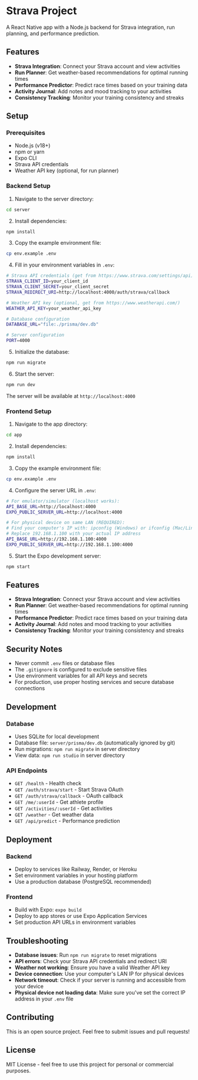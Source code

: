 # Strava Project

A React Native app with a Node.js backend for Strava integration, run planning, and performance prediction.

## Features

- **Strava Integration**: Connect your Strava account and view activities
- **Run Planner**: Get weather-based recommendations for optimal running times
- **Performance Predictor**: Predict race times based on your training data
- **Activity Journal**: Add notes and mood tracking to your activities
- **Consistency Tracking**: Monitor your training consistency and streaks

## Setup

### Prerequisites
- Node.js (v18+)
- npm or yarn
- Expo CLI
- Strava API credentials
- Weather API key (optional, for run planner)

### Backend Setup

1. Navigate to the server directory:
```bash
cd server
```

2. Install dependencies:
```bash
npm install
```

3. Copy the example environment file:
```bash
cp env.example .env
```

4. Fill in your environment variables in `.env`:
```bash
# Strava API credentials (get from https://www.strava.com/settings/api)
STRAVA_CLIENT_ID=your_client_id
STRAVA_CLIENT_SECRET=your_client_secret
STRAVA_REDIRECT_URI=http://localhost:4000/auth/strava/callback

# Weather API key (optional, get from https://www.weatherapi.com/)
WEATHER_API_KEY=your_weather_api_key

# Database configuration
DATABASE_URL="file:./prisma/dev.db"

# Server configuration
PORT=4000
```

5. Initialize the database:
```bash
npm run migrate
```

6. Start the server:
```bash
npm run dev
```

The server will be available at `http://localhost:4000`

### Frontend Setup

1. Navigate to the app directory:
```bash
cd app
```

2. Install dependencies:
```bash
npm install
```

3. Copy the example environment file:
```bash
cp env.example .env
```

4. Configure the server URL in `.env`:
```bash
# For emulator/simulator (localhost works):
API_BASE_URL=http://localhost:4000
EXPO_PUBLIC_SERVER_URL=http://localhost:4000

# For physical device on same LAN (REQUIRED):
# Find your computer's IP with: ipconfig (Windows) or ifconfig (Mac/Linux)
# Replace 192.168.1.100 with your actual IP address
API_BASE_URL=http://192.168.1.100:4000
EXPO_PUBLIC_SERVER_URL=http://192.168.1.100:4000
```

5. Start the Expo development server:
```bash
npm start
```

## Features

- **Strava Integration**: Connect your Strava account and view activities
- **Run Planner**: Get weather-based recommendations for optimal running times
- **Performance Predictor**: Predict race times based on your training data
- **Activity Journal**: Add notes and mood tracking to your activities
- **Consistency Tracking**: Monitor your training consistency and streaks

## Security Notes

- Never commit `.env` files or database files
- The `.gitignore` is configured to exclude sensitive files
- Use environment variables for all API keys and secrets
- For production, use proper hosting services and secure database connections

## Development

### Database
- Uses SQLite for local development
- Database file: `server/prisma/dev.db` (automatically ignored by git)
- Run migrations: `npm run migrate` in server directory
- View data: `npm run studio` in server directory

### API Endpoints
- `GET /health` - Health check
- `GET /auth/strava/start` - Start Strava OAuth
- `GET /auth/strava/callback` - OAuth callback
- `GET /me/:userId` - Get athlete profile
- `GET /activities/:userId` - Get activities
- `GET /weather` - Get weather data
- `GET /api/predict` - Performance prediction

## Deployment

### Backend
- Deploy to services like Railway, Render, or Heroku
- Set environment variables in your hosting platform
- Use a production database (PostgreSQL recommended)

### Frontend
- Build with Expo: `expo build`
- Deploy to app stores or use Expo Application Services
- Set production API URLs in environment variables

## Troubleshooting

- **Database issues**: Run `npm run migrate` to reset migrations
- **API errors**: Check your Strava API credentials and redirect URI
- **Weather not working**: Ensure you have a valid Weather API key
- **Device connection**: Use your computer's LAN IP for physical devices
- **Network timeout**: Check if your server is running and accessible from your device
- **Physical device not loading data**: Make sure you've set the correct IP address in your `.env` file

## Contributing

This is an open source project. Feel free to submit issues and pull requests!

## License

MIT License - feel free to use this project for personal or commercial purposes.
